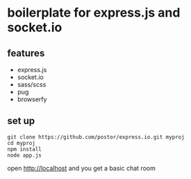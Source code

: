 # boilerplate for express.js and socket.io
## features
- express.js
- socket.io
- sass/scss
- pug
- browserfy

## set up
```bath
git clone https://github.com/postor/express.io.git myproj
cd myproj
npm install
node app.js
```
open [http://localhost](http://localhost) and you get a basic chat room
